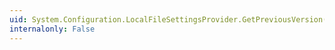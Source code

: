 ```yaml
---
uid: System.Configuration.LocalFileSettingsProvider.GetPreviousVersion(System.Configuration.SettingsContext,System.Configuration.SettingsProperty)
internalonly: False
---
```

